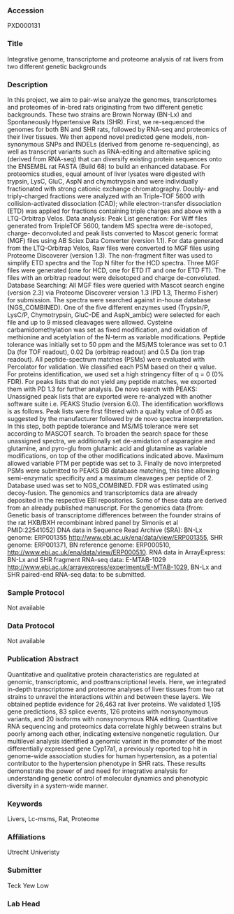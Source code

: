 ### Accession
PXD000131

### Title
Integrative genome, transcriptome and proteome analysis of rat livers from two different genetic backgrounds

### Description
In this project, we aim to pair-wise analyze the genomes, transcriptomes and proteomes of in-bred rats originating from two different genetic backgrounds. These two strains are Brown Norway (BN-Lx) and Spontaneously Hypertensive Rats (SHR). First, we re-sequenced the genomes for both BN and SHR rats, followed by RNA-seq and proteomics of their liver tissues. We then append novel predicted gene models, non-synonymous SNPs and INDELs (derived from genome re-sequencing), as well as transcript variants such as RNA-editing and alternative splicing (derived from RNA-seq) that can diversify existing protein sequences onto the ENSEMBL rat FASTA (Build 68) to build an enhanced database. For proteomics studies, equal amount of liver lysates were digested with trypsin, LysC, GluC, AspN and chymotrypsin and were individually fractionated with strong cationic exchange chromatography.  Doubly- and triply-charged fractions were analyzed with an Triple-TOF 5600 with collision-activated dissociation (CAD); while electron-transfer dissociation (ETD) was applied for fractions containing triple charges and above with a LTQ-Orbitrap Velos. Data analysis: Peak List generation: For Wiff files generated from TripleTOF 5600, tandem MS spectra were de-isotoped, charge- deconvoluted and peak lists converted to Mascot generic format (MGF) files using AB Sciex Data Converter (version 1.1). For data generated from the LTQ-Orbitrap Velos, Raw files were converted to MGF files using Proteome Discoverer (version 1.3). The non-fragment filter was used to simplify ETD spectra and the Top N filter for the HCD spectra. Three MGF files were generated (one for HCD, one for ETD IT and one for ETD FT). The files with an orbitrap readout were deisotoped and charge de-convoluted. Database Searching: All MGF files were queried with Mascot search engine (version 2.3) via Proteome Discoverer version 1.3 (PD 1.3, Thermo Fisher) for submission. The spectra were searched against in-house database (NGS_COMBINED). One of the five different enzymes used (Trypsin/P, LysC/P, Chymotrypsin, GluC-DE and AspN_ambic) were selected for each file and up to 9 missed cleavages were allowed. Cysteine carbamidomethylation was set as fixed modification, and oxidation of methionine and acetylation of the N-term as variable modifications. Peptide tolerance was initially set to 50 ppm and the MS/MS tolerance was set to 0.1 Da (for TOF readout), 0.02 Da (orbitrap readout) and 0.5 Da (ion trap readout). All peptide-spectrum matches (PSMs) were evaluated with Percolator for validation. We classified each PSM based on their q value.  For proteins identification, we used set a high stringency filter of q = 0 (0% FDR).  For peaks lists that do not yield any peptide matches, we exported them with PD 1.3 for further analysis. De novo search with PEAKS: Unassigned peak lists that are exported were re-analyzed with another software suite i.e. PEAKS Studio (version 6.0). The identification workflows is as follows. Peak lists were first filtered with a quality value of 0.65 as suggested by the manufacturer followed by de novo spectra interpretation. In this step, both peptide tolerance and MS/MS tolerance were set according to MASCOT search. To broaden the search space for these unassigned spectra, we additionally set de-amidation of asparagine and glutamine, and pyro-glu from glutamic acid and glutamine as variable modifications, on top of the other modifications indicated above. Maximum allowed variable PTM per peptide was set to 3. Finally de novo interpreted PSMs were submitted to PEAKS DB database matching, this time allowing semi-enzymatic specificity and a maximum cleavages per peptide of 2. Database used was set to NGS_COMBINED. FDR was estimated using decoy-fusion. The genomics and transcriptomics data are already deposited in the respective EBI repositories. Some of these data are derived from an already published manuscript. For the genomics data (from: Genetic basis of transcriptome differences between the founder strains of the rat HXB/BXH recombinant inbred panel by Simonis et al PMID:22541052) DNA data in Sequence Read Archive (SRA): BN-Lx genome: ERP001355 http://www.ebi.ac.uk/ena/data/view/ERP001355, SHR genome: ERP001371, BN reference genome: ERP000510, http://www.ebi.ac.uk/ena/data/view/ERP000510. RNA data in ArrayExpress: BN-Lx and SHR fragment RNA-seq data: E-MTAB-1029 http://www.ebi.ac.uk/arrayexpress/experiments/E-MTAB-1029, BN-Lx and SHR paired-end RNA-seq data: to be submitted.

### Sample Protocol
Not available

### Data Protocol
Not available

### Publication Abstract
Quantitative and qualitative protein characteristics are regulated at genomic, transcriptomic, and posttranscriptional levels. Here, we integrated in-depth transcriptome and proteome analyses of liver tissues from two rat strains to unravel the interactions within and between these layers. We obtained peptide evidence for 26,463 rat liver proteins. We validated 1,195 gene predictions, 83 splice events, 126 proteins with nonsynonymous variants, and 20 isoforms with nonsynonymous RNA editing. Quantitative RNA sequencing and proteomics data correlate highly between strains but poorly among each other, indicating extensive nongenetic regulation. Our multilevel analysis identified a genomic variant in the promoter of the most differentially expressed gene Cyp17a1, a previously reported top hit in genome-wide association studies for human hypertension, as a potential contributor to the hypertension phenotype in SHR rats. These results demonstrate the power of and need for integrative analysis for understanding genetic control of molecular dynamics and phenotypic diversity in a system-wide manner.

### Keywords
Livers, Lc-msms, Rat, Proteome

### Affiliations
Utrecht Univeristy

### Submitter
Teck Yew Low

### Lab Head


